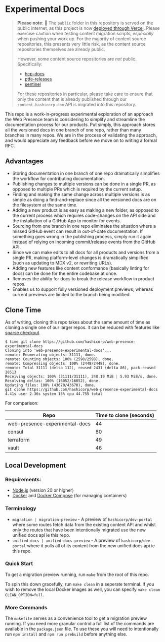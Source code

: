# Experimental Docs

> **Please note**: 🚨 The `public` folder in this repository is served on the public internet, as this project is now [deployed through Vercel](https://vercel.com/hashicorp/web-presence-experimental-docs/deployments). Please exercise caution when testing content migration scripts, _especially_ when pushing your work up. For the majority of content source repositories, this presents very little risk, as the content source repositories themselves are already public.
>
> However, some content source repositories are _not_ public. Specifically:
>
> - [hcp-docs](https://github.com/hashicorp/hcp-docs)
> - [ptfe-releases](https://github.com/hashicorp/ptfe-releases)
> - [sentinel](https://github.com/hashicorp/sentinel)
>
> For these repositories in particular, please take care to ensure that only the content that is already published through our `content.hashicorp.com` API is migrated into this repository.

This repo is a work-in-progress experimental exploration of an approach the Web Presence team is considering to simplify and streamline the documentation process for our products. Put simply, this approach stores all the versioned docs in one branch of one repo, rather than many branches in many repos. We are in the process of validating the approach, and would appreciate any feedback before we move on to writing a formal RFC.

## Advantages

- Storing documentation in one branch of one repo dramatically simplifies the workflow for contributing documentation.
- Publishing changes to multiple versions can be done in a single PR, as opposed to multiple PRs which is required by the current setup.
- Finding and making the same change across multiple versions is as simple as doing a find-and-replace since all the versioned docs are on the filesystem at the same time.
- Adding a new product is as easy as making a new folder, as opposed to the current process which requires code-changes on the API side and the installation of a GitHub App to monitor for events.
- Sourcing from one branch in one repo eliminates the situation where a missed GitHub event can result in out-of-date documentation. If something goes wrong in the publishing process, simply run it again instead of relying on incoming commit/release events from the GitHub API.
- Since we can make edits to all docs for all products and versions from a single PR, making platform-level changes is dramatically simplified (such as updating to MDX v2, or rewriting URLs).
- Adding new features like content conformance (basically linting for docs) can be done for the entire codebase at once.
- Removes the ability for docs to break the release workflow in product repos.
- Enables us to support fully versioned deployment previews, whereas current previews are limited to the branch being modified.

## Clone Time

As of writing, cloning this repo takes about the same amount of time as cloning a single one of our larger repos. It can be reduced with features like [sparse checkout](https://github.blog/2020-01-17-bring-your-monorepo-down-to-size-with-sparse-checkout/).

```
$ time git clone https://github.com/hashicorp/web-presence-experimental-docs
Cloning into 'web-presence-experimental-docs'...
remote: Enumerating objects: 31111, done.
remote: Counting objects: 100% (2598/2598), done.
remote: Compressing objects: 100% (2448/2448), done.
remote: Total 31111 (delta 112), reused 2431 (delta 86), pack-reused 28513
Receiving objects: 100% (31111/31111), 248.19 MiB | 5.93 MiB/s, done.
Resolving deltas: 100% (16052/16052), done.
Updating files: 100% (43670/43670), done.
git clone https://github.com/hashicorp/web-presence-experimental-docs  4.41s user 2.36s system 15% cpu 44.755 total
```

For comparison:

| Repo                           | Time to clone (seconds) |
| ------------------------------ | ----------------------- |
| web-presence-experimental-docs | 44                      |
| consul                         | 80                      |
| terraform                      | 49                      |
| vault                          | 46                      |


## Local Development

### Requirements:
- [Node.js](https://nodejs.org/en) (version 20 or higher)
- [Docker](https://www.docker.com/) and [Docker Compose](https://docs.docker.com/compose/) (for managing containers)

### Terminology
- `migration | migration-preview` - A preview of `hashicorp/dev-portal` where some routes fetch data from the existing content API and whilst only the routes that have been intentionally migrated use the new unified docs api ie this repo.
- `unified-docs | unified-docs-preview` - A preview of `hashicorp/dev-portal` where it pulls all of its content from the new unified docs api ie this repo.

### Quick Start

To get a migration preview running, run `make` from the root of this repo.

To spin this down gracefully, run `make clean` in a seperate terminal. If you wish to remove the local Docker images as well, you can specify `make clean CLEAN_OPTION=full`.

### More Commands

The `makefile` serves as a convenience tool to get a migration preview running. If you need more granular control a full list of the commands are available in the `package.json` file.
To use these you will need to intentionally run `npm install` and `npm run prebuild` before anything else.

